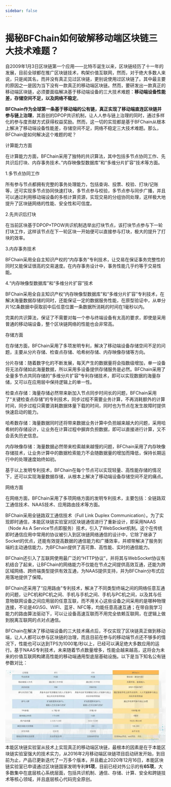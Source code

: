 ```yaml
---
sidebar: false
---
```


# 揭秘BFChain如何破解移动端区块链三大技术难题？

 自2009年1月3日区块链第一个应用——比特币诞生以来，区块链经历了十一年的发展，目前全球都在推广区块链技术，构架价值互联网，然而，对于绝大多数人来说，只是闻其名，而并没有真正见过区块链，更别说使用过区块链了。其中最主要的原因之一是因为当下没有一款真正的移动端区块链。然而，要研发出一款真正的移动端区块链，必须要面临解决基于移动端设备的三大技术难题：**移动端设备性能差，存储空间不足，以及网络不稳定**。

 **BFChain作为全球第一条基于移动端的公有链，真正实现了移动端直连区块链并参与链上治理**，其首创的DPOP共识机制，让人人参与链上治理的同时，通过多样化的参与度贡献方式获得权益奖励。然而，这一切的实现都是基于BFChain从根本上解决了移动端设备性能差，存储空间不足，网络不稳定三大技术难题。那么，BFChain是如何解决这个难题的呢？

计算能力方面

 在计算能力方面，BFChain采用了独特的共识算法，其中包括多节点协同工作、先共识后打块、内存事务技术、”内存映像型数据库”和“多维分片扩容”技术等方面。

 1.多节点协同工作

 所有参与节点都拥有完整的事务处理能力，包括查询、投票、校验、打块/记账等，还可实现多节点协同快速打块，多节点参与校验，多节点参与同步广播，并且可以通过利用移动端设备的多核计算资源，实现交易的分组协同处理，这样极大地提升了区块链网络的性能、安全性和可信度。

 2.先共识后打块

 在当前区块基于DPOP+TPOW共识机制选举出打块节点，该打块节点参与下一轮打块工作，这样该节点在下一轮区块一开始便可以直接参与打块，极大的提升了打块的效率。

 3.内存事务技术

 BFChain采用全自主知识产权的“内存事务”专利技术，让交易在保证事务完整性的同时又能保证很高的交易速度。在内存事务设计中，事务性能几乎约等于交易性能。

 4.“内存映像型数据库”和“多维分片扩容”技术

 BFChain采用全自主知识产权“内存映像型数据库”和“多维分片扩容”专利技术，在解决海量数据存储的同时，还能保证一定的数据服务性能，在原型验证中，从单分片1亿条数据中获取前中后任意位置一条数据所消耗的时间在1毫秒以内。

 完美的共识算法，保证了不需要对每一个参与终端设备有太高的要求，即使是采用普通的移动端设备，整个区块链网络的性能也会非常高。

存储方面

 在存储方面，BFChain采用了多项发明专利，解决了移动端设备存储空间不足的问题，主要从分片存储、检查点存储、哈希树存储、内存映像存储等方向。

 分片存储：随着数字化的不断发展，每天产生的数据量将会指数级增加，单一设备将无法存储如此海量数据，所以采用多设备提供存储服务是必然。BFChain采用了全量多节点共同存储的“多维分片扩容”专利存储技术，即可以实现数据的海量存储，又可以在应用层中保持逻辑上的单一性。

 检查点存储：海量存储必然带来新加入节点同步时间长的问题，BFChain采用了“关键检查点存储”的专利技术，同步过程不需要业务计算，不再消耗额外的计算时间，同步过程只需要消耗数据体量下载的时间，同时也为节点在发生故障时提供快速启动的能力。

 哈希数存储：海量数据同时还将带来数据业务计算中负担越来越大的问题，采用哈希树的存储设计，让业务在计算过程中摒弃负担数据，即可以直接进行计算，又不会丢失历史信息。

 内存映像存储：海量数据必然带来检索越来越慢的问题，BFChain采用了内存映像存储技术，让业务计算中的数据检索能力不会随数据量的增加而降低，保持长期运行中的处理速度始终如初。

 基于以上发明专利技术，BFChain在每个节点可以实现轻量、高性能存储的情况下，还可以实现海量数据存储，从根本上解决了移动端设备存储空间不足的痛点。

网络方面

 在网络方面，BFChain采用了多项网络方面的发明专利技术，主要包括：全链路双工通信技术、NAAS技术、应用路由技术等方面。

 BFChain采用全链路双工通信技术（Full Link Duplex Communication）。为了实现即时通信，本能区块链实验室对区块链通信进行了重新设计，即采用NAAS（Node As A Service节点即服务）技术，引入了WebSocket机制。这个在传统即时通信应用中常用的协议被引入到区块链网络通信的设计中，它除了继承了Socket的优点，还能有效提高数据的通信能力和广播效率，并顺带解决了服务到端的主动通信能力，为BFChain提供了高可靠、高性能、实时的通信能力。

 BFChain还引入了互联网使用最广泛的“HTTP协议”，并将其与WebSocket协议有机结合了起来，让BFChain的网络能力不仅能在节点之间提供高效互通，还能为跨区域网络、跨终端类型提供有效互通，为NAAS提供支持，并为BFChain分布式应用落地提供了保障。

 BFChain还采用了“应用路由”专利技术，解决了不同类型终端之间的网络任意互通的问题，让PC机和PC机之间、手机与手机之间、手机与PC机之间，以及其与任意物联网设备之间应用层的任意互联，而不用关心这些设备之间采用的是哪种物理连接，不论是4G\5G、WIFI、蓝牙、NFC等，均能任意高速互通；在带自我学习能力的路由算法驱动下，可以让设备高速互联而不用完全依赖互联网，在逻辑上做到脱离互联网的点对点通信。 

 BFChain在解决了移动端设备的三大技术痛点后，不仅实现了区块链真正做到移动端，让人人都可以参与区块链的治理，而且目前在参与的移动端节点还不够多的情况下，性能也可以达到TPS为1000笔/秒以上，已经可以满足绝大多数应用的运行。基于NAAS专利技术，未来随着节点数量增多，性能会越来越高，这将会为未来的价值互联网构建高性能的移动端通用型底层基础设施。以下是当下知名公有链参数对比：

![图片](./image//06-01.jpg) 本能区块链实验室从技术上实现真正的移动端区块链，最根本的因素是在于本能区块链实验室强大的技术实力，从2016年2月移动端区块链项目启动研发开始，到目前为止，产品已更新迭代了一万多个版本，并且截止2020年12月16日，本能区块链实验室已申请通过区块链国家发明专利**91项**，目前已经对外公示的有**65项**，大多数集中在底层核心系统层面，包括共识机制、通信、存储、计算、安全和跨链技术等核心领域，并且底层核心代码完全原创。
